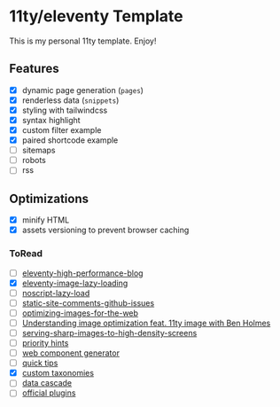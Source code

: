 # 11ty/eleventy Template

This is my personal 11ty template. Enjoy!

## Features

- [x] dynamic page generation (`pages`)
- [x] renderless data (`snippets`)
- [x] styling with tailwindcss
- [x] syntax highlight
- [x] custom filter example
- [x] paired shortcode example
- [ ] sitemaps
- [ ] robots
- [ ] rss

## Optimizations
- [x] minify HTML
- [x] assets versioning to prevent browser caching

### ToRead
- [ ] [eleventy-high-performance-blog](https://github.com/google/eleventy-high-performance-blog)
- [x] [eleventy-image-lazy-loading](https://www.aleksandrhovhannisyan.com/blog/eleventy-image-lazy-loading/)
- [ ] [noscript-lazy-load](https://eszter.space/noscript-lazy-load/)
- [ ] [static-site-comments-github-issues](https://www.aleksandrhovhannisyan.com/blog/static-site-comments-github-issues/)
- [ ] [optimizing-images-for-the-web](https://www.aleksandrhovhannisyan.com/blog/optimizing-images-for-the-web/)
- [ ] [Understanding image optimization feat. 11ty image with Ben Holmes](https://www.youtube.com/watch?v=7n_QLWs1Yrw)
- [ ] [serving-sharp-images-to-high-density-screens](https://jakearchibald.com/2021/serving-sharp-images-to-high-density-screens/)
- [ ] [priority hints](https://web.dev/priority-hints/)
- [ ] [web component generator](https://11ty-web-component-generator.netlify.app/)
- [ ] [quick tips](https://www.11ty.dev/docs/quicktips/)
- [x] [custom taxonomies](https://www.webstoemp.com/blog/basic-custom-taxonomies-with-eleventy/)
- [ ] [data cascade](https://benmyers.dev/blog/eleventy-data-cascade/)
- [ ] [official plugins](https://www.11ty.dev/docs/plugins/)